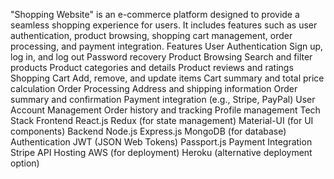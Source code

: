 "Shopping Website" is an e-commerce platform designed to provide a seamless shopping experience for users. It includes features such as user authentication, product browsing, shopping cart management, order processing, and payment integration.
Features
     User Authentication
Sign up, log in, and log out
Password recovery
Product Browsing
Search and filter products
Product categories and details
Product reviews and ratings
      Shopping Cart
Add, remove, and update items
Cart summary and total price calculation
      Order Processing
Address and shipping information
Order summary and confirmation
Payment integration (e.g., Stripe, PayPal)
    User Account Management
Order history and tracking
Profile management
 Tech Stack
      Frontend
React.js
Redux (for state management)
Material-UI (for UI components)
       Backend
Node.js
Express.js
MongoDB (for database)
      Authentication
JWT (JSON Web Tokens)
Passport.js
Payment Integration
Stripe API
       Hosting
AWS (for deployment)
Heroku (alternative deployment option)
